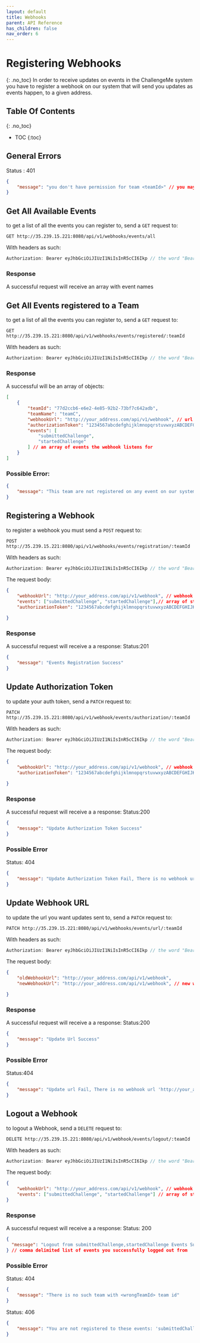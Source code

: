 ```yaml
---
layout: default
title: Webhooks
parent: API Reference
has_children: false
nav_order: 6
---
```

# Registering Webhooks
{: .no_toc}
In order to receive updates on events in the ChallengeMe system you have to register a webhook on our system that will send you updates as events happen, to a given address.

## Table Of Contents
{: .no_toc}
- TOC
{:toc}




## General Errors
Status : 401
```JSON 
{
    "message": "you don't have permission for team <teamId>" // you may only access teams for which you have permissions
}
```
## Get All Available Events 
to get a list of all the events you can register to, send a `GET` request to:
```
GET http://35.239.15.221:8080/api/v1/webhooks/events/all
```
With headers as such: 
```JavaScript
Authorization: Bearer eyJhbGciOiJIUzI1NiIsInR5cCI6Ikp // the word "Bearer" followed by your webhook token
```
### Response
A successful request will receive an array with event names


## Get All Events registered to a Team 
to get a list of all the events you can register to, send a `GET` request to:
```
GET http://35.239.15.221:8080/api/v1/webhooks/events/registered/:teamId
```
With headers as such: 
```JavaScript
Authorization: Bearer eyJhbGciOiJIUzI1NiIsInR5cCI6Ikp // the word "Bearer" followed by your webhook token
```
### Response
A successful will be an array of objects:
```JSON
[
    {
        "teamId": "77d2ccb6-e6e2-4e85-92b2-73bf7c642adb", 
        "teamName": "teamC",
        "webhookUrl": "http://your_address.com/api/v1/webhook", // url receiving updates
        "authorizationToken": "1234567abcdefghijklmnopqrstuvwxyzABCDEFGHIJKLMNOPQRSTUVWXYZ", 
        "events": [
            "submittedChallenge",
            "startedChallenge"
        ] // an array of events the webhook listens for
    }
]

```
### Possible Error:
```JSON
{
    "message": "This team are not registered on any event on our system"
}
```

## Registering a Webhook
to register a webhook you must send a `POST` request to:
```
POST http://35.239.15.221:8080/api/v1/webhooks/events/registration/:teamId
```
With headers as such: 
```JavaScript
Authorization: Bearer eyJhbGciOiJIUzI1NiIsInR5cCI6Ikp // the word "Bearer" followed by your webhook token
```
The request body:
```JSON
{
    "webhookUrl": "http://your_address.com/api/v1/webhook", // webhook address to send events to you on
    "events": ["submittedChallenge", "startedChallenge"],// array of strings, event names to listen for
    "authorizationToken": "1234567abcdefghijklmnopqrstuvwxyzABCDEFGHIJKLMNOPQRSTUVWXYZ" // the requesting team's Access token to ChallengeMe

}
```

### Response
A successful request will receive a a response:
Status:201  
```JSON
{
    "message": "Events Registration Success"
}

```

## Update Authorization Token
to update your auth token, send a `PATCH` request to:
```
PATCH http://35.239.15.221:8080/api/v1/webhook/events/authorization/:teamId
```
With headers as such: 
```JavaScript
Authorization: Bearer eyJhbGciOiJIUzI1NiIsInR5cCI6Ikp // the word "Bearer" followed by your current webhook token
```
The request body:
```JSON
{
    "webhookUrl": "http://your_address.com/api/v1/webhook", // webhook address used to send events to you on
    "authorizationToken": "1234567abcdefghijklmnopqrstuvwxyzABCDEFGHIJKLMNOPQRSTUVWXYZ" // the new token to switch to

}
```

### Response
A successful request will receive a a response:
Status:200
```JSON
{
    "message": "Update Authorization Token Success"
}

```
### Possible Error
Status: 404
```JSON
{
    "message": "Update Authorization Token Fail, There is no webhook url 'http://your_address.com/api/v1/webhook' fot this team"
}
```

## Update Webhook URL
to update the url you want updates sent to, send a `PATCH` request to:
```
PATCH http://35.239.15.221:8080/api/v1/webhooks/events/url/:teamId
```
With headers as such: 
```JavaScript
Authorization: Bearer eyJhbGciOiJIUzI1NiIsInR5cCI6Ikp // the word "Bearer" followed by your current webhook token
```
The request body:
```JSON
{
    "oldWebhookUrl": "http://your_address.com/api/v1/webhook",
    "newWebhookUrl": "http://your_address.com/api/v1/webhook", // new webhook address to send events to you on

}
```
### Response
A successful request will receive a a response:
Status:200
```JSON
{
    "message": "Update Url Success"
}

```
### Possible Error
Status:404
```JSON
{
    "message": "Update url Fail, There is no webhook url 'http://your_address.com/api/v1/webhook' fot this team"
}
```


## Logout a Webhook
to logout a Webhook, send a `DELETE` request to:
```
DELETE http://35.239.15.221:8080/api/v1/webhook/events/logout/:teamId
```
With headers as such: 
```JavaScript
Authorization: Bearer eyJhbGciOiJIUzI1NiIsInR5cCI6Ikp // the word "Bearer" followed by your webhook token
```
The request body:
```JSON
{
    "webhookUrl": "http://your_address.com/api/v1/webhook", // webhook address used to send events to you on
    "events": ["submittedChallenge", "startedChallenge"] // array of strings, event names listened for
}
```

### Response
A successful request will receive a a response:
Status: 200
```JSON
{
  "message": "Logout from submittedChallenge,startedChallenge Events Success"
} // comma delimited list of events you successfully logged out from 

```
### Possible Error
Status: 404
```JSON
{
    "message": "There is no such team with <wrongTeamId> team id"
}
```
Status: 406
```JSON
{
    "message": "You are not registered to these events: 'submittedChallenge,startedChallenge' with the specified webhookUrl" // comma delimited list of events you aren't registered to on the webhookUrl you ave in the request
}
```
